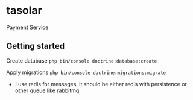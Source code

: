 # tasolar
Payment Service

## Getting started
Create database
```php bin/console doctrine:database:create```

Apply migrations
```php bin/console doctrine:migrations:migrate```

- I use redis for messages, it should be either redis with persistence or other queue like rabbitmq.
